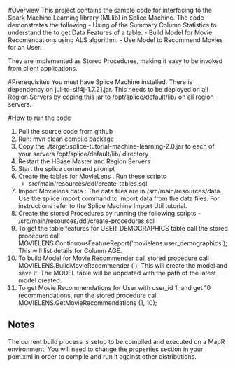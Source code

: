 #Overview
This project contains the sample code for interfacing to the Spark Machine Learning library (MLlib) in Splice Machine.
The code demonstrates the following
	- Using of the Summary Column Statistics to understand the to get Data Features of a table. 
	- Build Model for Movie Recomendations using ALS algorithm.
	- Use Model to Recommend Movies for an User.
	
They are implemented as Stored Procedures, making it easy to be invoked from client applications.

#Prerequisites
You must have Splice Machine installed. There is dependency on jul-to-slf4j-1.7.21.jar. This needs to be deployed on all Region Servers by coping this jar to /opt/splice/default/lib/ on all region servers.

#How to run the code
1.  Pull the source code from github
2.  Run: mvn clean compile package
3.  Copy the ./target/splice-tutorial-machine-learning-2.0.jar to each of your servers /opt/splice/default/lib/ directory
4.  Restart the HBase Master and Region Servers
6.  Start the splice command prompt
7.  Create the tables for MovieLens . Run these scripts
	- src/main/resources/ddl/create-tables.sql
8. Import Movielens data  : The data files are in /src/main/resources/data. Use the splice import command to import 
	data from the data files. For instructions refer to the Splice Machine Import Util tutorial.
9. Create the stored Procedures by running the following scripts
		- /src/main/resources/ddl/create-procedures.sql
8.  To get the table features for USER_DEMOGRAPHICS table call the stored procedure 
		call MOVIELENS.ContinuousFeatureReport('movielens.user_demographics');
	This will list details for Column AGE.
9. To build Model for Movie Recommender call stored procedure
	 call MOVIELENS.BuildMovieRecommender ( );
	This will create the model and save it. The MODEL table will be udpdated with the  path of the latest model created.
10. To get Movie Recommendations for User with user_id 1, and get 10 recommendations, run the stored procedure 
	call MOVIELENS.GetMovieRecommendations (1, 10);
	
	
## Notes
The current build process is setup to be compiled and executed on a MapR environment.  You will need to change the properties section in your pom.xml in order to compile and run it against other distributions.
